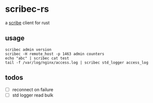 # scribec-rs

a [scribe](https://github.com/facebookarchive/scribe) client for rust

usage
---

```
scribec admin version
scribec -H remote_host -p 1463 admin counters
echo "abc" | scribec cat test
tail -f /var/log/nginx/access.log | scribec std_logger access_log
```

todos
---
- [ ] reconnect on failure
- [ ] std logger read bulk
